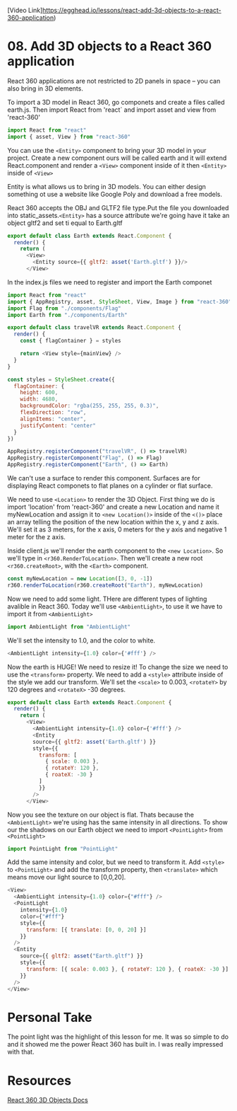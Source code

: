 [Video Link]https://egghead.io/lessons/react-add-3d-objects-to-a-react-360-application)

# 08. Add 3D objects to a React 360 application

React 360 applications are not restricted to 2D panels in space – you can also bring in 3D elements.

To import a 3D model in React 360, go componets and create a files called earth.js. Then import React from 'react`
and import asset and view from 'react-360'

```javascript
import React from "react"
import { asset, View } from "react-360"
```
You can use the ```<Entity>``` component to bring your 3D model in your project. Create a new component ours will be called earth and it will extend React.component and render a ```<View>``` component inside of it then ```<Entity>``` inside of ```<View>```

Entity is what allows us to bring in 3D models. You can either design something ot use a website like Google Poly and download a free models. 

React 360 accepts the OBJ and GLTF2 file type.Put the file you downloaded into static_assets.```<Entity>``` has a source attribute we're going have it take an object gltf2 and set ti equal to Earth.gltf

```javascript
export default class Earth extends React.Component {
  render() {
    return (
      <View>
        <Entity source={{ gltf2: asset('Earth.gltf') }}/>
      </View>
```
In the index.js files we need to register and import the Earth componet

```javascript
import React from "react"
import { AppRegistry, asset, StyleSheet, View, Image } from "react-360"
import Flag from "./components/Flag"
import Earth from "./components/Earth"

export default class travelVR extends React.Component {
  render() {
    const { flagContainer } = styles

    return <View style={mainView} />
  }
}

const styles = StyleSheet.create({
  flagContainer: {
    height: 600,
    width: 4680,
    backgroundColor: "rgba(255, 255, 255, 0.3)",
    flexDirection: "row",
    alignItems: "center",
    justifyContent: "center"
  }
})

AppRegistry.registerComponent("travelVR", () => travelVR)
AppRegistry.registerComponent("Flag", () => Flag)
AppRegistry.registerComponent("Earth", () => Earth)
```
We can't use a surface to render this component. Surfaces are for displaying React componets to flat planes on a cylinder or flat surface.

We need to use ```<Location>``` to render the 3D Object. First thing we do is import 'location' from 'react-360' and create a new Location and name it myNewLocation and assign it to ```<new Location()>``` inside of the ```<()>``` place an array telling the position of the new location within the x, y and z axis. We'll set it as 3 meters, for the x axis, 0 meters for the y axis and negative 1 meter for the z axis.


Inside client.js we'll render the earth component to the ```<new Location>```. So we'll type in ```<r360.RenderToLocation>```. Then we'll create a new root ```<r360.createRoot>```, with the ```<Earth>``` component. 

```javascript
const myNewLocation = new Location([3, 0, -1])
r360.renderToLocation(r360.createRoot("Earth"), myNewLocation)
```

Now we need to add some light. THere are different types of lighting avalible in React 360. Today we'll use ```<AmbientLight>```, to use it we have to import it from ```<AmbientLight>``` 

```javascript
import AmbientLight from "AmbientLight"
```

We'll set the intensity to 1.0, and the color to white.

```javascript
<AmbientLight intensity={1.0} color={'#fff'} />
```

Now the earth is HUGE! We need to resize it! To change the size we need to use the ```<transform>``` property. We need to add a ```<style>``` attribute inside of the style we add our transform. We'll set the ```<scale>``` to 0.003, ```<rotateY>``` by 120 degrees and ```<rotateX>``` -30 degrees.

```javascript
export default class Earth extends React.Component {
  render() {
    return (
      <View>
        <AmbientLight intensity={1.0} color={'#fff'} />
        <Entity
        source={{ gltf2: asset('Earth.gltf') }}
        style={{
          transform: [
            { scale: 0.003 },
            { rotateY: 120 },
            { roateX: -30 }
          ]
          }}
        />
      </View>
```

Now you see the texture on our object is flat. Thats because the ```<AmbientLight>``` we're using has the same intensity in all directions. To show our the shadows on our Earth object we need to import ```<PointLight>```  from ```<PointLight>```

```javascript
import PointLight from "PointLight"
```

Add the same intensity and color, but we need to transform it. Add ```<style>``` to ```<PointLight>``` and add the transform property, then ```<translate>``` which means move our light source to [0,0,20]. 

```javascript
<View>
  <AmbientLight intensity={1.0} color={"#fff"} />
  <PointLight
    intensity={1.0}
    color={"#fff"}
    style={{
      transform: [{ translate: [0, 0, 20] }]
    }}
  />
  <Entity
    source={{ gltf2: asset("Earth.gltf") }}
    style={{
      transform: [{ scale: 0.003 }, { rotateY: 120 }, { roateX: -30 }]
    }}
  />
</View>
```





# Personal Take
The point light was the highlight of this lesson for me. It was so simple to do and it showed me the power React 360 has built in. I was really impressed with that.

# Resources
[React 360 3D Objects Docs](https://facebook.github.io/react-360/docs/objects.html)



